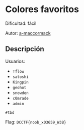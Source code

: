 # Colores favoritos
Dificultad: fácil

Autor: [a-maccormack](https://github.com/a-maccormack)


## Descripción
Usuarios:
- `Tflow`
- `satoshi`
- `Kingpin`
- `geohot`
- `snowden`
- `c0mrade`
- `admin`

```
#tbd
```

Flag: `DCCTF{noob_x03659_W3B}`
